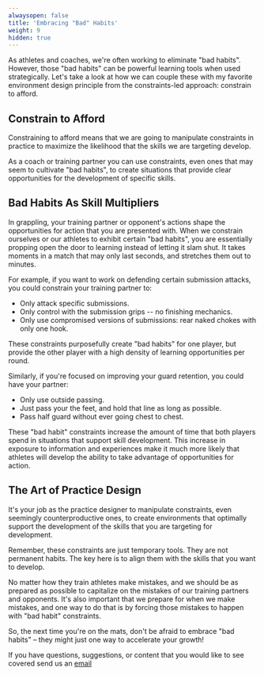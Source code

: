 ```yaml
---
alwaysopen: false
title: 'Embracing "Bad" Habits'
weight: 9
hidden: true
---
```

As athletes and coaches, we're often working to eliminate "bad habits". However, those "bad habits" can be powerful learning tools when used strategically. Let's take a look at how we can couple these with my favorite environment design principle from the constraints-led approach: constrain to afford.

## Constrain to Afford

Constraining to afford means that we are going to manipulate constraints in practice to maximize the likelihood that the skills we are targeting develop.

As a coach or training partner you can use constraints, even ones that may seem to cultivate "bad habits", to create situations that provide clear opportunities for the development of specific skills.


## Bad Habits As Skill Multipliers

In grappling, your training partner or opponent's actions shape the opportunities for action that you are presented with. When we constrain ourselves or our athletes to exhibit certain "bad habits", you are essentially propping open the door to learning instead of letting it slam shut. It takes moments in a match that may only last seconds, and stretches them out to minutes.

For example, if you want to work on defending certain submission attacks, you could constrain your training partner to:

* Only attack specific submissions.
* Only control with the submission grips -- no finishing mechanics.
* Only use compromised versions of submissions: rear naked chokes with only one hook.

These constraints purposefully create "bad habits" for one player, but  provide the other player with a high density of learning opportunities per round.

Similarly, if you're focused on improving your guard retention, you could have your partner:

* Only use outside passing.
* Just pass your the feet, and hold that line as long as possible.
* Pass half guard without ever going chest to chest.

These "bad habit" constraints increase the amount of time that both players spend in situations that support skill development. This increase in exposure to information and experiences make it much more likely that athletes will develop the ability to take advantage of opportunities for action.

## The Art of Practice Design

It's your job as the practice designer to manipulate constraints, even seemingly counterproductive ones, to create environments that optimally support the development of the skills that you are targeting for development.

Remember, these constraints are just temporary tools. They are not permanent habits. The key here is to align them with the skills that you want to develop.

No matter how they train athletes make mistakes, and we should be as prepared as possible to capitalize on the mistakes of our training partners and opponents. It's also important that we prepare for when we make mistakes, and one way to do that is by forcing those mistakes to happen with "bad habit" constraints. 

So, the next time you're on the mats, don't be afraid to embrace "bad habits" – they might just one way to accelerate your growth!

If you have questions, suggestions, or content that you would like to see covered send us an [email](mailto:social@slimemoldgrappling.com)